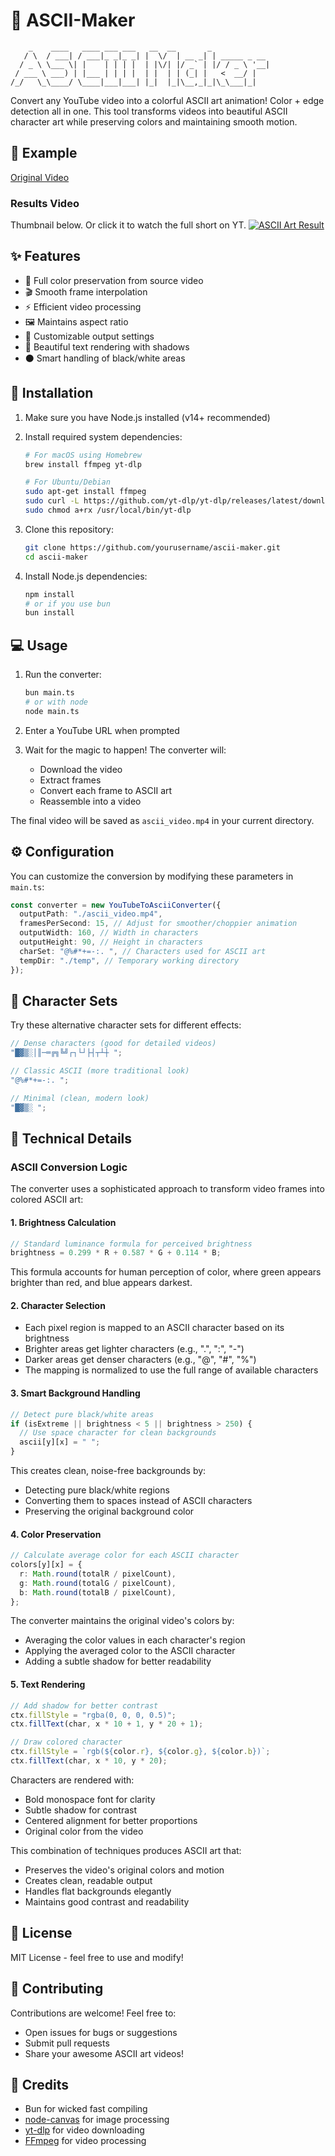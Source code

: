 # 🌈 ASCII-Maker

```
    _    ____   ____ ___ ___   __  __       _
   / \  / ___| / ___|_ _|_ _| |  \/  | __ _| | _____ _ __
  / _ \ \___ \| |    | | | |  | |\/| |/ _` | |/ / _ \ '__|
 / ___ \ ___) | |___ | | | |  | |  | | (_| |   <  __/ |
/_/   \_\____/ \____|___|___| |_|  |_|\__,_|_|\_\___|_|
```

Convert any YouTube video into a colorful ASCII art animation! Color + edge detection all in one. This tool transforms videos into beautiful ASCII character art while preserving colors and maintaining smooth motion.

## 🎥 Example

[Original Video](https://youtube.com/shorts/NcdUX-2Zguc?si=ta-q6SebWeXxxD8E)

### Results Video

Thumbnail below. Or click it to watch the full short on YT.
[![ASCII Art Result](/results_thumbnail.png)](https://www.youtube.com/watch?v=y35av6KwqYw)

## ✨ Features

- 🎨 Full color preservation from source video
- 🎬 Smooth frame interpolation
- ⚡ Efficient video processing
- 🖼️ Maintains aspect ratio
- 🎯 Customizable output settings
- 🌈 Beautiful text rendering with shadows
- ⚫ Smart handling of black/white areas

## 🚀 Installation

1. Make sure you have Node.js installed (v14+ recommended)
2. Install required system dependencies:

   ```bash
   # For macOS using Homebrew
   brew install ffmpeg yt-dlp

   # For Ubuntu/Debian
   sudo apt-get install ffmpeg
   sudo curl -L https://github.com/yt-dlp/yt-dlp/releases/latest/download/yt-dlp -o /usr/local/bin/yt-dlp
   sudo chmod a+rx /usr/local/bin/yt-dlp
   ```

3. Clone this repository:

   ```bash
   git clone https://github.com/yourusername/ascii-maker.git
   cd ascii-maker
   ```

4. Install Node.js dependencies:
   ```bash
   npm install
   # or if you use bun
   bun install
   ```

## 💻 Usage

1. Run the converter:

   ```bash
   bun main.ts
   # or with node
   node main.ts
   ```

2. Enter a YouTube URL when prompted

3. Wait for the magic to happen! The converter will:
   - Download the video
   - Extract frames
   - Convert each frame to ASCII art
   - Reassemble into a video

The final video will be saved as `ascii_video.mp4` in your current directory.

## ⚙️ Configuration

You can customize the conversion by modifying these parameters in `main.ts`:

```typescript
const converter = new YouTubeToAsciiConverter({
  outputPath: "./ascii_video.mp4",
  framesPerSecond: 15, // Adjust for smoother/choppier animation
  outputWidth: 160, // Width in characters
  outputHeight: 90, // Height in characters
  charSet: "@%#*+=-:. ", // Characters used for ASCII art
  tempDir: "./temp", // Temporary working directory
});
```

## 🎨 Character Sets

Try these alternative character sets for different effects:

```typescript
// Dense characters (good for detailed videos)
"█▓▒░│║─═╔╗╚╝┌┐└┘├┤┬┴┼ ";

// Classic ASCII (more traditional look)
"@%#*+=-:. ";

// Minimal (clean, modern look)
"█▓▒░ ";
```

## 🔬 Technical Details

### ASCII Conversion Logic

The converter uses a sophisticated approach to transform video frames into colored ASCII art:

#### 1. Brightness Calculation

```typescript
// Standard luminance formula for perceived brightness
brightness = 0.299 * R + 0.587 * G + 0.114 * B;
```

This formula accounts for human perception of color, where green appears brighter than red, and blue appears darkest.

#### 2. Character Selection

- Each pixel region is mapped to an ASCII character based on its brightness
- Brighter areas get lighter characters (e.g., ".", ":", "-")
- Darker areas get denser characters (e.g., "@", "#", "%")
- The mapping is normalized to use the full range of available characters

#### 3. Smart Background Handling

```typescript
// Detect pure black/white areas
if (isExtreme || brightness < 5 || brightness > 250) {
  // Use space character for clean backgrounds
  ascii[y][x] = " ";
}
```

This creates clean, noise-free backgrounds by:

- Detecting pure black/white regions
- Converting them to spaces instead of ASCII characters
- Preserving the original background color

#### 4. Color Preservation

```typescript
// Calculate average color for each ASCII character
colors[y][x] = {
  r: Math.round(totalR / pixelCount),
  g: Math.round(totalG / pixelCount),
  b: Math.round(totalB / pixelCount),
};
```

The converter maintains the original video's colors by:

- Averaging the color values in each character's region
- Applying the averaged color to the ASCII character
- Adding a subtle shadow for better readability

#### 5. Text Rendering

```typescript
// Add shadow for better contrast
ctx.fillStyle = "rgba(0, 0, 0, 0.5)";
ctx.fillText(char, x * 10 + 1, y * 20 + 1);

// Draw colored character
ctx.fillStyle = `rgb(${color.r}, ${color.g}, ${color.b})`;
ctx.fillText(char, x * 10, y * 20);
```

Characters are rendered with:

- Bold monospace font for clarity
- Subtle shadow for contrast
- Centered alignment for better proportions
- Original color from the video

This combination of techniques produces ASCII art that:

- Preserves the video's original colors and motion
- Creates clean, readable output
- Handles flat backgrounds elegantly
- Maintains good contrast and readability

## 📝 License

MIT License - feel free to use and modify!

## 🤝 Contributing

Contributions are welcome! Feel free to:

- Open issues for bugs or suggestions
- Submit pull requests
- Share your awesome ASCII art videos!

## 🙏 Credits

- Bun for wicked fast compiling
- [node-canvas](https://github.com/Automattic/node-canvas) for image processing
- [yt-dlp](https://github.com/yt-dlp/yt-dlp) for video downloading
- [FFmpeg](https://ffmpeg.org/) for video processing
